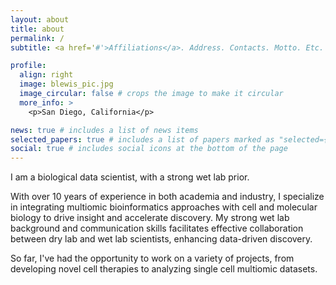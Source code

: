 ```yaml
---
layout: about
title: about
permalink: /
subtitle: <a href='#'>Affiliations</a>. Address. Contacts. Motto. Etc.

profile:
  align: right
  image: blewis_pic.jpg
  image_circular: false # crops the image to make it circular
  more_info: >
    <p>San Diego, California</p>

news: true # includes a list of news items
selected_papers: true # includes a list of papers marked as "selected={true}"
social: true # includes social icons at the bottom of the page
---
```


I am a biological data scientist, with a strong wet lab prior.

With over 10 years of experience in both academia and industry, I specialize in integrating multiomic bioinformatics approaches with cell and molecular biology to drive insight and accelerate discovery. My strong wet lab background and communication skills facilitates effective collaboration between dry lab and wet lab scientists, enhancing data-driven discovery.

So far, I've had the opportunity to work on a variety of projects, from developing novel cell therapies to analyzing single cell multiomic datasets.




